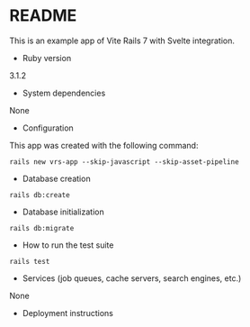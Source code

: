 # README

This is an example app of Vite Rails 7 with Svelte integration.

* Ruby version

3.1.2

* System dependencies

None

* Configuration

This app was created with the following command:

`rails new vrs-app --skip-javascript --skip-asset-pipeline`

* Database creation

`rails db:create`

* Database initialization

`rails db:migrate`

* How to run the test suite

`rails test`

* Services (job queues, cache servers, search engines, etc.)

None

* Deployment instructions

